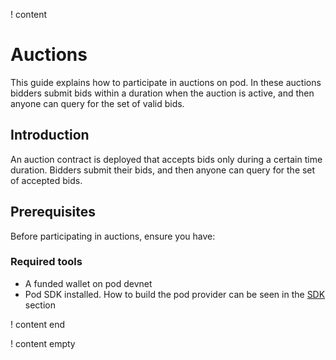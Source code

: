 ! content

# Auctions

This guide explains how to participate in auctions on pod. In these auctions bidders submit bids within a duration when the auction is active, and then anyone can query for the set of valid bids.

## Introduction

An auction contract is deployed that accepts bids only during a certain time duration. Bidders submit their bids, and then anyone can query for the set of accepted bids.

## Prerequisites

Before participating in auctions, ensure you have:

### Required tools

- A funded wallet on pod devnet
- Pod SDK installed. How to build the pod provider can be seen in the [SDK](https://docs.pod.network/reference/sdk) section

! content end

! content empty
